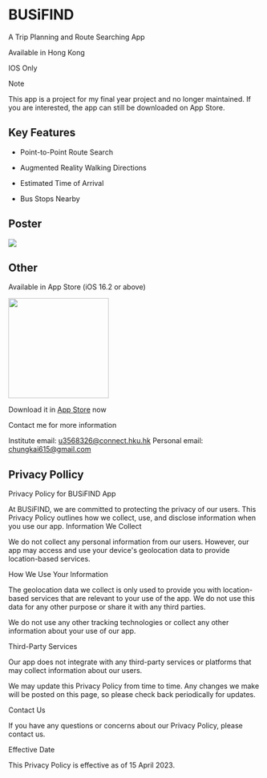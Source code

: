# BUSiFIND
A Trip Planning and Route Searching App

Available in Hong Kong

IOS Only

> [!NOTE]
> This app is a project for my final year project and no longer maintained.
> If you are interested, the app can still be downloaded on App Store.

## Key Features
- Point-to-Point Route Search

- Augmented Reality Walking Directions

- Estimated Time of Arrival

- Bus Stops Nearby

## Poster
<img src="https://github.com/johnleungck/BUSiFIND/blob/main/posterGithub.png?raw=true">

## Other
Available in App Store (iOS 16.2 or above)

<img src="https://github.com/johnleungck/BUSiFIND/blob/main/qr-code.png?raw=true" width="200" height="200">

Download it in [App Store](https://apps.apple.com/us/app/busifind/id6447512736) now

Contact me for more information


Institute email: u3568326@connect.hku.hk
Personal email: chungkai615@gmail.com


## Privacy Pollicy
Privacy Policy for BUSiFIND App

At BUSiFIND, we are committed to protecting the privacy of our users. This Privacy Policy outlines how we collect, use, and disclose information when you use our app.
Information We Collect

We do not collect any personal information from our users. However, our app may access and use your device's geolocation data to provide location-based services.

How We Use Your Information

The geolocation data we collect is only used to provide you with location-based services that are relevant to your use of the app. We do not use this data for any other purpose or share it with any third parties.

We do not use any other tracking technologies or collect any other information about your use of our app.

Third-Party Services

Our app does not integrate with any third-party services or platforms that may collect information about our users.

We may update this Privacy Policy from time to time. Any changes we make will be posted on this page, so please check back periodically for updates.

Contact Us

If you have any questions or concerns about our Privacy Policy, please contact us.

Effective Date

This Privacy Policy is effective as of 15 April 2023.
